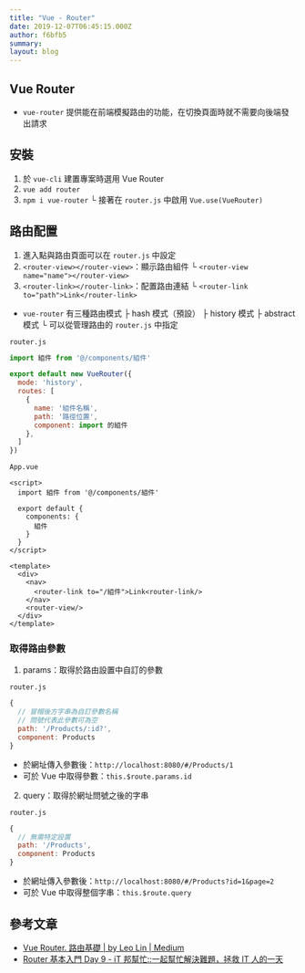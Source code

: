 ```yaml
---
title: "Vue - Router"
date: 2019-12-07T06:45:15.000Z
author: f6bfb5
summary:
layout: blog
---
```


## Vue Router

- `vue-router` 提供能在前端模擬路由的功能，在切換頁面時就不需要向後端發出請求

## 安裝

1. 於 `vue-cli` 建置專案時選用 Vue Router
2. `vue add router`
3. `npm i vue-router`
   └ 接著在 `router.js` 中啟用 `Vue.use(VueRouter)`

## 路由配置

1. 進入點與路由頁面可以在 `router.js` 中設定
2. `<router-view></router-view>`：顯示路由組件
   └ `<router-view name="name"></router-view>`
3. `<router-link></router-link>`：配置路由連結
   └ `<router-link to="path">Link</router-link>`

- `vue-router` 有三種路由模式
  ├ hash 模式（預設）
  ├ history 模式
  ├ abstract 模式
  └ 可以從管理路由的 `router.js` 中指定

`router.js`

```javascript
import 組件 from '@/components/組件'

export default new VueRouter({
  mode: 'history',
  routes: [
    {
      name: '組件名稱',
      path: '路徑位置',
      component: import 的組件
    },
  ]
})
```

`App.vue`

```vue
<script>
  import 組件 from '@/components/組件'

  export default {
    components: {
      組件
    }
  }
</script>

<template>
  <div>
    <nav>
      <router-link to="/組件">Link<router-link/>
    </nav>
    <router-view/>
  </div>
</template>
```

### 取得路由參數

1. params：取得於路由設置中自訂的參數

`router.js`

```javascript
{
  // 冒帽後方字串為自訂參數名稱
  // 問號代表此參數可為空
  path: '/Products/:id?',
  component: Products
}
```

- 於網址傳入參數後：`http://localhost:8080/#/Products/1`
- 可於 Vue 中取得參數：`this.$route.params.id`

2. query：取得於網址問號之後的字串

`router.js`

```javascript
{
  // 無需特定設置
  path: '/Products',
  component: Products
}
```

- 於網址傳入參數後：`http://localhost:8080/#/Products?id=1&page=2`
- 可於 Vue 中取得整個字串：`this.$route.query`

## 參考文章

- [Vue Router. 路由基礎 | by Leo Lin | Medium](https://medium.com/@linwei5316/vue-router-4c2aad1cc352)
- [Router 基本入門 Day 9 - iT 邦幫忙::一起幫忙解決難題，拯救 IT 人的一天](https://ithelp.ithome.com.tw/articles/10214449)

